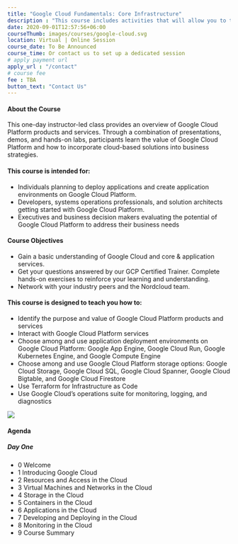 ```yaml
---
title: "Google Cloud Fundamentals: Core Infrastructure"
description : "This course includes activities that will allow you to test new skills and apply knowledge through hands-on lab activities. Google Cloud Fundamentals: Core Infrastructure will be delivered through a mix of instructor-led training, demos and hands-on labs."
date: 2020-09-01T12:57:56+06:00
courseThumb: images/courses/google-cloud.svg
location: Virtual | Online Session
course_date: To Be Announced
course_time: Or contact us to set up a dedicated session
# apply payment url
apply_url : "/contact"
# course fee
fee : TBA
button_text: "Contact Us"
---
```


#### About the Course

This one-day instructor-led class provides an overview of Google Cloud Platform products and services. Through a combination of presentations, demos, and hands-on labs, participants learn the value of Google Cloud Platform and how to incorporate cloud-based solutions into business strategies.

#### This course is intended for:

* Individuals planning to deploy applications and create application environments on Google Cloud Platform.
* Developers, systems operations professionals, and solution architects getting started with Google Cloud Platform.
* Executives and business decision makers evaluating the potential of Google Cloud Platform to address their business needs

#### Course Objectives

* Gain a basic understanding of Google Cloud and core & application services.
* Get your questions answered by our GCP Certified Trainer.
Complete hands-on exercises to reinforce your learning and understanding.
* Network with your industry peers and the Nordcloud team.

#### This course is designed to teach you how to:

* Identify the purpose and value of Google Cloud Platform products and services
* Interact with Google Cloud Platform services
* Choose among and use application deployment environments on Google Cloud Platform: Google App Engine, Google Cloud Run, Google Kubernetes Engine, and Google Compute Engine
* Choose among and use Google Cloud Platform storage options: Google Cloud Storage, Google Cloud SQL, Google Cloud Spanner, Google Cloud Bigtable, and Google Cloud Firestore
* Use Terraform for Infrastructure as Code
* Use Google Cloud’s operations suite for monitoring, logging, and diagnostics

![](https://nordcloud.com/wp-content/uploads/2020/03/nordcloud_web_square-84.jpg#right)

#### Agenda

##### Day One

* 0 Welcome
* 1 Introducing Google Cloud
* 2 Resources and Access in the Cloud
* 3 Virtual Machines and Networks in the Cloud
* 4 Storage in the Cloud
* 5 Containers in the Cloud
* 6 Applications in the Cloud
* 7 Developing and Deploying in the Cloud
* 8 Monitoring in the Cloud
* 9 Course Summary

